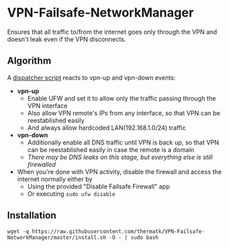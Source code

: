 # VPN-Failsafe-NetworkManager

Ensures that all traffic to/from the internet goes only through the VPN and doesn't leak even if the VPN disconnects. 

## Algorithm
A [dispatcher script](https://developer.gnome.org/NetworkManager/stable/NetworkManager.html) reacts to vpn-up and vpn-down events:
- **vpn-up**
  - Enable UFW and set it to allow only the traffic passing through the VPN interface
  - Also allow VPN remote's IPs from any interface, so that VPN can be reestablished easily
  - And always allow hardcoded LAN(192.168.1.0/24) traffic
- **vpn-down**
  - Additionally enable all DNS traffic until VPN is back up, so that VPN can be reestablished easily in case the remote is a domain
  - *There may be DNS leaks on this stage, but everything else is still firewalled*
- When you're done with VPN activity, disable the firewall and access the internet normally either by
  - Using the provided "Disable Failsafe Firewall" app
  - Or executing `sudo ufw disable`

## Installation
`wget -q https://raw.githubusercontent.com/thermatk/VPN-Failsafe-NetworkManager/master/install.sh -O - | sudo bash`
